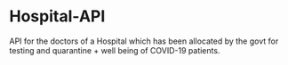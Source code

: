 # Hospital-API
API for the doctors of a Hospital which has been allocated by the govt for testing and quarantine + well being of  COVID-19 patients.
